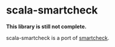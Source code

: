 # scala-smartcheck

**This library is still not complete.**

scala-smartcheck is a port of [smartcheck](https://github.com/leepike/SmartCheck).

